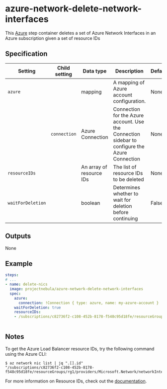 # azure-network-delete-network-interfaces

This [Azure](https://azure.microsoft.com/en-us/services/#networking) step container deletes a set of 
Azure Network Interfaces in an Azure subscription given a set of resource IDs

## Specification

| Setting | Child setting | Data type | Description | Default | Required |
|---------|---------------|-----------|-------------|---------|----------|
| `azure` || mapping | A mapping of Azure account configuration. | None | True |
|| `connection` | Azure Connection | Connection for the Azure account. Use the Connection sidebar to configure the Azure Connection | None | True |
| `resourceIDs` ||  An array of resource IDs | The list of resource IDs to be deleted | None | True |
| `waitForDeletion` ||  boolean | Determines whether to wait for deletion before continuing | False | False | 


## Outputs
None

## Example

```yaml
steps:
# ...
- name: delete-nics
  image: projectnebula/azure-network-delete-network-interfaces
  spec:
    azure:
      connection: !Connection { type: azure, name: my-azure-account }
    waitForDeletion: true
    resourceIDs:
    - /subscriptions/c82736f2-c108-452b-8178-f548c95d18fe/resourceGroups/rg1/providers/Microsoft.Network/networkInterfaces/nic1
 
```

## Notes
To get the Azure Load Balancer resource IDs, try the following command using the Azure CLI: 
 ```
$ az network nic list | jq ".[].id"
"/subscriptions/c82736f2-c108-452b-8178-f548c95d18fe/resourceGroups/rg1/providers/Microsoft.Network/networkInterfaces/nic1"
```

For more information on Resource IDs, check out the [documentation]("https://docs.microsoft.com/en-us/rest/api/resources/resources/getbyid"). 

